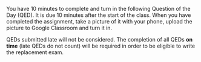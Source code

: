 You have 10 minutes to complete and turn in the following Question of the Day (QED). It is due 10 minutes after the start of the class. When you have completed the assignment, take a picture of it with your phone, upload the picture to Google Classroom and turn it in.

QEDs submitted late will not be considered. The completion of all QEDs **on time** (late QEDs do not count) will be required in order to be eligible to write the replacement exam. 